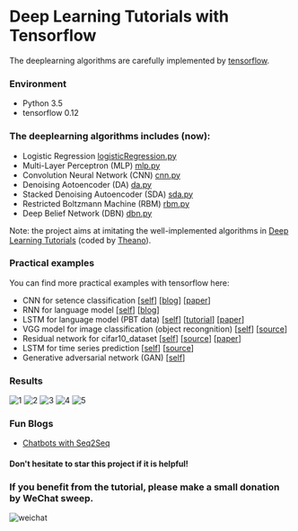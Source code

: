 # Deep Learning Tutorials with Tensorflow
The deeplearning algorithms are carefully implemented by [tensorflow](https://www.tensorflow.org/).  
### Environment
- Python 3.5
- tensorflow 0.12

### The deeplearning algorithms includes (now):
- Logistic Regression  [logisticRegression.py](https://github.com/xiaohu2015/DeepLearning_tutorials/blob/master/models/logisticRegression.py)
- Multi-Layer Perceptron (MLP) [mlp.py](https://github.com/xiaohu2015/DeepLearning_tutorials/blob/master/models/mlp.py)
- Convolution Neural Network (CNN) [cnn.py](https://github.com/xiaohu2015/DeepLearning_tutorials/blob/master/models/cnn.py)
- Denoising Aotoencoder (DA) [da.py](https://github.com/xiaohu2015/DeepLearning_tutorials/blob/master/models/da.py)
- Stacked Denoising Autoencoder (SDA) [sda.py](https://github.com/xiaohu2015/DeepLearning_tutorials/blob/master/models/sdan.py)
- Restricted Boltzmann Machine (RBM) [rbm.py](https://github.com/xiaohu2015/DeepLearning_tutorials/blob/master/models/rbm.py)
- Deep Belief Network (DBN) [dbn.py](https://github.com/xiaohu2015/DeepLearning_tutorials/blob/master/models/dbn.py)

Note: the project aims at imitating the well-implemented algorithms in [Deep Learning Tutorials](http://www.deeplearning.net/tutorial/) (coded by [Theano](http://deeplearning.net/software/theano/index.html)).


### Practical examples
You can find more practical examples with tensorflow here:
- CNN for setence classification [[self](https://github.com/xiaohu2015/DeepLearning_tutorials/tree/master/examples/cnn_setence_classification)] [[blog](http://www.wildml.com/2015/12/implementing-a-cnn-for-text-classification-in-tensorflow/)] [[paper](https://arxiv.org/pdf/1408.5882v2.pdf)]
- RNN for language model [[self](https://github.com/xiaohu2015/DeepLearning_tutorials/tree/master/examples/rnn_language_model)] [[blog](http://www.wildml.com/2015/09/recurrent-neural-networks-tutorial-part-2-implementing-a-language-model-rnn-with-python-numpy-and-theano/)]
- LSTM for language model (PBT data) [[self](https://github.com/xiaohu2015/DeepLearning_tutorials/tree/master/examples/lstm_model_ptb)] [[tutorial](https://www.tensorflow.org/versions/r0.12/tutorials/recurrent/index.html#recurrent-neural-networks)] [[paper](https://arxiv.org/pdf/1409.2329.pdf)]
- VGG model for image classification (object recongnition) [[self](https://github.com/xiaohu2015/DeepLearning_tutorials/tree/master/examples/VGG)] [[source](https://github.com/machrisaa/tensorflow-vgg)]
- Residual network for cifar10_dataset [[self](https://github.com/xiaohu2015/DeepLearning_tutorials/tree/master/examples/Resnet)] [[source](https://github.com/wenxinxu/resnet-in-tensorflow)] [[paper](https://arxiv.org/pdf/1603.05027v3.pdf)]
- LSTM for time series prediction [[self](https://github.com/xiaohu2015/DeepLearning_tutorials/blob/master/examples/lstm_time_series_regression)] [[source](https://github.com/MorvanZhou/tutorials/blob/master/tensorflowTUT/tf20_RNN2.2/full_code.py)]
- Generative adversarial network (GAN) [[self](https://github.com/xiaohu2015/DeepLearning_tutorials/blob/master/examples/gan)]

### Results
![1](https://github.com/xiaohu2015/DeepLearning_tutorials/blob/master/results/filters_corruption_30.png)
![2](https://github.com/xiaohu2015/DeepLearning_tutorials/blob/master/results/new_filters_at_epoch_14.png)
![3](https://github.com/xiaohu2015/DeepLearning_tutorials/blob/master/results/new_original_and_10samples.png)
![4](https://github.com/xiaohu2015/DeepLearning_tutorials/blob/master/results/DBN_results.png)
![5](https://github.com/xiaohu2015/DeepLearning_tutorials/blob/master/examples/lstm_time_series_regression/lstm_regression_results.png)

### Fun Blogs
- [Chatbots with Seq2Seq](http://suriyadeepan.github.io/2016-06-28-easy-seq2seq/)

#### Don't hesitate to star this project if it is helpful!
### If you benefit from the tutorial, please make a small donation by WeChat sweep.
![weichat](https://github.com/xiaohu2015/DeepLearning_tutorials/blob/master/results/weichat.jpg)
